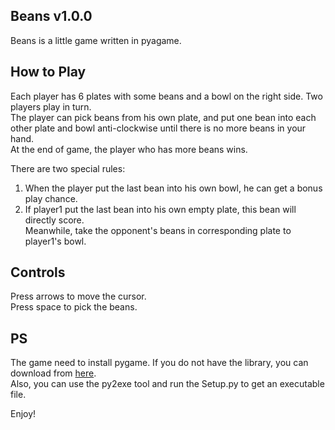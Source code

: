 ## Beans v1.0.0
Beans is a little game written in pyagame.

## How to Play
Each player has 6 plates with some beans and a bowl on the right side.
Two players play in turn.  
The player can pick beans from his own plate, and put one bean into each other plate and bowl anti-clockwise until there is no more beans in your hand.  
At the end of game, the player who has more beans wins.

There are two special rules:
1. When the player put the last bean into his own bowl, he can get a bonus play chance.  
2. If player1 put the last bean into his own empty plate, this bean will directly score.  
    Meanwhile, take the opponent's beans in corresponding plate to player1's bowl.  

## Controls
Press arrows to move the cursor.  
Press space to pick the beans.  

## PS
The game need to install pygame. If you do not have the library, you can download from [here](http://www.pygame.org/download.shtml).  
Also, you can use the py2exe tool and run the Setup.py to get an executable file.  

Enjoy!  



